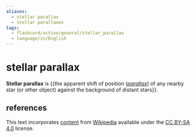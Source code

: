 ```yaml
---
aliases:
  - stellar parallax
  - stellar parallaxes
tags:
  - flashcard/active/general/stellar_parallax
  - language/in/English
---
```


# stellar parallax

__Stellar parallax__ is {{the apparent shift of position ([_parallax_](parallax.md)) of any nearby star (or other object) against the background of distant stars}}.

## references

This text incorporates [content](https://en.wikipedia.org/wiki/stellar_parallax) from [Wikipedia](Wikipedia.md) available under the [CC BY-SA 4.0](https://creativecommons.org/licenses/by-sa/4.0/) license.
